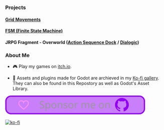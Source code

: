 ### Projects

#### [Grid Movements](https://github.com/mechPenSketch/grid_movements)

#### [FSM (Finite State Machine)](https://github.com/mechPenSketch/FiniteStateMachine)

#### JRPG Fragment - Overworld  ([Action Sequence Dock](https://github.com/mechPenSketch/Jrpg_Fragment-Overworld-Action_Sequence_Dock) / [Dialogic](https://github.com/mechPenSketch/Jrpg_Fragment-Overworld-Dialogic))

### About Me

- :video_game: Play my games on [itch.io](https://mechpensketch.itch.io/).

- :blue_book: Assets and plugins made for Godot are archieved in my [Ko-fi gallery](https://ko-fi.com/mechpensketch/gallery). They can also be found in this Repostory as well as Godot's Asset Library.

[![Github Sponsorship](img/github_sponsor_btn.svg)](https://github.com/sponsors/mechPenSketch)

[![ko-fi](https://www.ko-fi.com/img/githubbutton_sm.svg)](https://ko-fi.com/I3I1208SA)
